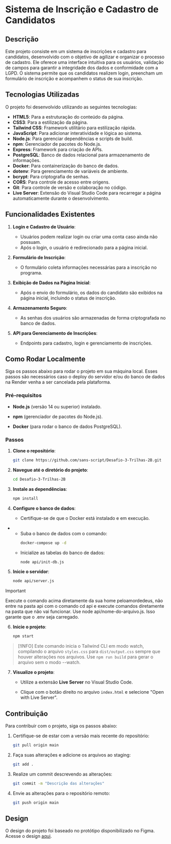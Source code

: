 # Sistema de Inscrição e Cadastro de Candidatos

## Descrição

Este projeto consiste em um sistema de inscrições e cadastro para candidatos, desenvolvido com o objetivo de agilizar e organizar o processo de cadastro. Ele oferece uma interface intuitiva para os usuários, validação de campos para garantir a integridade dos dados e conformidade com a LGPD. O sistema permite que os candidatos realizem login, preencham um formulário de inscrição e acompanhem o status de sua inscrição.

## Tecnologias Utilizadas

O projeto foi desenvolvido utilizando as seguintes tecnologias:

- **HTML5**: Para a estruturação do conteúdo da página.
- **CSS3**: Para a estilização da página.
- **Tailwind CSS**: Framework utilitário para estilização rápida.
- **JavaScript**: Para adicionar interatividade e lógica ao sistema.
- **Node.js**: Para gerenciar dependências e scripts de build.
- **npm**: Gerenciador de pacotes do Node.js.
- **Express**: Framework para criação de APIs.
- **PostgreSQL**: Banco de dados relacional para armazenamento de informações.
- **Docker**: Para containerização do banco de dados.
- **dotenv**: Para gerenciamento de variáveis de ambiente.
- **bcrypt**: Para criptografia de senhas.
- **CORS**: Para controle de acesso entre origens.
- **Git**: Para controle de versão e colaboração no código.
- **Live Server**: Extensão do Visual Studio Code para recarregar a página automaticamente durante o desenvolvimento.

## Funcionalidades Existentes

1. **Login e Cadastro de Usuário**:

   - Usuários podem realizar login ou criar uma conta caso ainda não possuam.
   - Após o login, o usuário é redirecionado para a página inicial.

2. **Formulário de Inscrição**:

   - O formulário coleta informações necessárias para a inscrição no programa.

3. **Exibição de Dados na Página Inicial**:

   - Após o envio do formulário, os dados do candidato são exibidos na página inicial, incluindo o status de inscrição.

4. **Armazenamento Seguro**:

   - As senhas dos usuários são armazenadas de forma criptografada no banco de dados.

5. **API para Gerenciamento de Inscrições**:
   - Endpoints para cadastro, login e gerenciamento de inscrições.

## Como Rodar Localmente

Siga os passos abaixo para rodar o projeto em sua máquina local. Esses passos são necessários caso o deploy do servidor e/ou do banco de dados na Render venha a ser cancelada pela plataforma. 

### Pré-requisitos

- **Node.js** (versão 14 ou superior) instalado.
  
- **npm** (gerenciador de pacotes do Node.js).
  
- **Docker** (para rodar o banco de dados PostgreSQL).

### Passos

1. **Clone o repositório**:

   ```sh
   git clone https://github.com/sans-script/Desafio-3-Trilhas-2B.git
   ```

2. **Navegue até o diretório do projeto**:

   ```sh
   cd Desafio-3-Trilhas-2B
   ```

3. **Instale as dependências**:

   ```sh
   npm install
   ```

4. **Configure o banco de dados**:

   - Certifique-se de que o Docker está instalado e em execução.
 - 
   - Suba o banco de dados com o comando:
     ```sh
     docker-compose up -d
     ```
   - Inicialize as tabelas do banco de dados:
     ```sh
     node api/init-db.js
     ```



5. **Inicie o servidor**:

   ```sh
   node api/server.js
   ```

> [!IMPORTANT]  
> Execute o comando acima diretamente da sua home peloamordedeus, não entre na pasta api com o comando cd api e execute comandos diretamente na pasta que não vai funcionar. Use node api/nome-do-arquivo.js. Isso garante que o .env seja carregado.

6. **Inicie o projeto**:

   ```sh
   npm start
   ```
> [!INFO]
> Este comando inicia o Tailwind CLI em modo watch, compilando o arquivo `styles.css` para `dist/output.css` sempre que houver alterações nos arquivos. Use `npm run build` para gerar o arquivo sem o modo --watch. 

7. **Visualize o projeto**:
   
   - Utilize a extensão **Live Server** no Visual Studio Code.
  
   - Clique com o botão direito no arquivo `index.html` e selecione "Open with Live Server".

## Contribuição

Para contribuir com o projeto, siga os passos abaixo:

1. Certifique-se de estar com a versão mais recente do repositório:

   ```sh
   git pull origin main
   ```

2. Faça suas alterações e adicione os arquivos ao staging:

   ```sh
   git add .
   ```

3. Realize um commit descrevendo as alterações:

   ```sh
   git commit -m "Descrição das alterações"
   ```

4. Envie as alterações para o repositório remoto:
   ```sh
   git push origin main
   ```

## Design

O design do projeto foi baseado no protótipo disponibilizado no Figma. Acesse o design [aqui](https://www.figma.com/design/xMXycKv7AAwE7oVGJ1whpd/Desafio-2---Trilhas-2B?node-id=22-377&p=f&t=y4NR5blp1qxlMImV-0).
